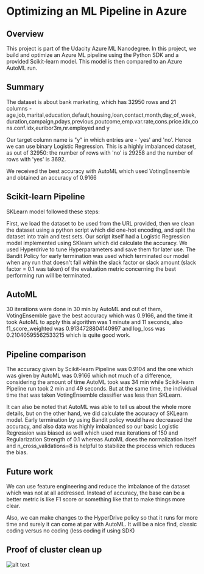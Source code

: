 # Optimizing an ML Pipeline in Azure

## Overview
This project is part of the Udacity Azure ML Nanodegree.
In this project, we build and optimize an Azure ML pipeline using the Python SDK and a provided Scikit-learn model.
This model is then compared to an Azure AutoML run.

## Summary
The dataset is about bank marketing, which has 32950 rows and 21 columns - age,job,marital,education,default,housing,loan,contact,month,day_of_week,duration,campaign,pdays,previous,poutcome,emp.var.rate,cons.price.idx,cons.conf.idx,euribor3m,nr.employed and y

Our target column name is "y" in which entries are - 'yes' and 'no'. Hence we can use binary Logistic Regression. This is a highly imbalanced dataset, as out of 32950: the number of rows with 'no' is 29258 and the number of rows with 'yes' is 3692.

We received the best accuracy with AutoML which used VotingEnsemble
and obtained an accuracy of 0.9166 

## Scikit-learn Pipeline
SKLearn model followed these steps: 

First, we load the dataset to be used from the URL provided, then we clean the dataset using a python script which did one-hot encoding, and split the dataset into train and test sets. Our script itself had a Logistic Regression model implemented using SKlearn which did calculate the accuracy. 
We used Hyperdrive to tune Hyperparameters and save them for later use. The Bandit Policy for early termination was used which terminated our model when any run that doesn't fall within the slack factor or slack amount (slack factor = 0.1 was taken) of the evaluation metric concerning the best performing run will be terminated.

## AutoML
30 iterations were done in 30 min by AutoML and out of them, VotingEnsemble gave the best accuracy which was 0.9166, and the time it took AutoML to apply this algorithm was 1 minute and 11 seconds, also f1_score_weighted was 0.9134728804140997 and log_loss was 0.21040595562533215 which is quite good work.

## Pipeline comparison
The accuracy given by Scikit-learn Pipeline was 0.9104 and the one which was given by AutoML was 0.9166 which not much of a difference, considering the amount of time AutoML took was 34 min while Scikit-learn Pipeline run took 2 min and 49 seconds. But at the same time, the individual time that was taken VotingEnsemble classifier was less than SKLearn. 

It can also be noted that AutoML was able to tell us about the whole more details, but on the other hand, we did calculate the accuracy of SKLearn model. Early termination by using Bandit policy would have decreased the accuracy, and also data was highly imbalanced so our basic Logistic Regression was biased as well which used max iterations of 150 and Regularization Strength of 0.1 whereas AutoML does the normalization itself and n_cross_validations=8 is helpful to stabilize the process which reduces the bias. 

## Future work
We can use feature engineering and reduce the imbalance of the dataset which was not at all addressed. Instead of accuracy, the base can be a better metric is like F1 score or something like that to make things more clear. 

 Also, we can make changes to the HyperDrive policy so that it runs for more time and surely it can come at par with AutoML. It will be a nice find, classic coding versus no coding (less coding if using SDK) 


## Proof of cluster clean up
![alt text](http://https://github.com/kgpyi/Machine-Learning/blob/master/Udacity/Machine%20Learning%20Engineer%20with%20Microsoft%20Azure%20Nanodegree%20Program/Optimizing%20an%20ML%20Pipeline%20in%20Azure/deleteComputeInstance.png/to/img.png)

